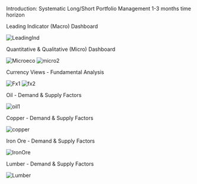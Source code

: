 Introduction: Systematic Long/Short Portfolio Management 1-3 months time horizon

Leading Indicator (Macro) Dashboard 

![LeadingInd](https://github.com/user-attachments/assets/10227b90-0041-488a-bba6-cf4c5c1438cd)

Quantitative & Qualitative (Micro) Dashboard

![Microeco](https://github.com/user-attachments/assets/da8027bd-2291-4251-9520-8c115f8bedc2)
![micro2](https://github.com/user-attachments/assets/fea8d33c-2cc0-4f67-a2dc-9a1af78e361c)

Currency Views - Fundamental Analysis

![Fx1](https://github.com/user-attachments/assets/e34c234f-6dfa-4a42-9575-a06855d8a9a7)
![fx2](https://github.com/user-attachments/assets/f10d105d-7bb1-4778-8ca3-eb679d68cf8d)

Oil - Demand & Supply Factors

![oil1](https://github.com/user-attachments/assets/a2e9b9cc-ce73-43e9-a6e3-5c9eeec730a9)

Copper - Demand & Supply Factors

![copper](https://github.com/user-attachments/assets/28712e8b-3ad2-4ed8-9715-9255204a8fb3)

Iron Ore - Demand & Supply Factors

![IronOre](https://github.com/user-attachments/assets/7119d441-0639-4ca7-b7c8-57a1c5df1b54)

Lumber - Demand & Supply Factors

![Lumber](https://github.com/user-attachments/assets/e110c301-c86c-4044-86a4-3b4a90dbb78d)




<!---
amineaj11/amineaj11 is a ✨ special ✨ repository because its `README.md` (this file) appears on your GitHub profile.
You can click the Preview link to take a look at your changes.
--->
